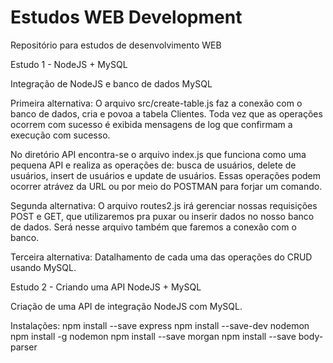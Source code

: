 # Estudos WEB Development
Repositório para estudos de desenvolvimento WEB

Estudo 1 - NodeJS + MySQL

Integração de NodeJS e banco de dados MySQL

Primeira alternativa:
O arquivo src/create-table.js faz a conexão com o banco de dados, cria e povoa a tabela Clientes. Toda vez que as operações ocorrem com sucesso é exibida mensagens de log que confirmam a execução com sucesso. 

No diretório API encontra-se o arquivo index.js que funciona como uma pequena API e realiza as operações de: busca de usuários, delete de usuários, insert de usuários e update de usuários. Essas operações podem ocorrer atrávez da URL ou por meio do POSTMAN para forjar um comando.  

Segunda alternativa:
O arquivo routes2.js irá gerenciar nossas requisições POST e GET, que utilizaremos pra puxar ou inserir dados no nosso banco de dados. Será nesse arquivo também que faremos a conexão com o banco.

Terceira alternativa:
Datalhamento de cada uma das operações do CRUD usando MySQL.

Estudo 2 - Criando uma API NodeJS + MySQL

Criação de uma API de integração NodeJS com MySQL.

Instalações:
npm install --save express
npm install --save-dev nodemon
npm install -g nodemon
npm install --save morgan
npm install --save body-parser

